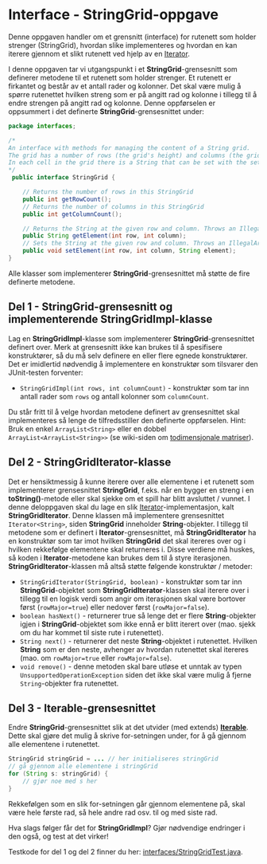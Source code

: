 # Interface - StringGrid-oppgave

Denne oppgaven handler om et grensnitt (interface) for rutenett som holder strenger (StringGrid), hvordan slike implementeres og hvordan en kan iterere gjennom et slikt rutenett ved hjelp av en [Iterator](https://www.ntnu.no/wiki/display/tdt4100/Iterasjon+med+Iterator+og+Iterable).

I denne oppgaven tar vi utgangspunkt i et **StringGrid**-grensesnitt som definerer metodene til et rutenett som holder strenger. Et rutenett er firkantet og består av et antall rader og kolonner. Det skal være mulig å spørre rutenettet hvilken streng som er på angitt rad og kolonne i tillegg til å endre strengen på angitt rad og kolonne. Denne oppførselen er oppsummert i det definerte **StringGrid**-grensesnittet under:

```java
package interfaces;

/*
An interface with methods for managing the content of a String grid.
The grid has a number of rows (the grid's height) and columns (the grid's width).
In each cell in the grid there is a String that can be set with the setElement method and read with the getElement method.
*/
 public interface StringGrid {

    // Returns the number of rows in this StringGrid
    public int getRowCount();
    // Returns the number of columns in this StringGrid
    public int getColumnCount();

    // Returns the String at the given row and column. Throws an IllegalArgumentException if the row or column is out of range
    public String getElement(int row, int column);
    // Sets the String at the given row and column. Throws an IllegalArgumentException if the row or column is out of range
    public void setElement(int row, int column, String element);
}
```

Alle klasser som implementerer **StringGrid**-grensesnittet må støtte de fire definerte metodene.

## Del 1 - StringGrid-grensesnitt og implementerende StringGridImpl-klasse

Lag en **StringGridImpl**-klasse som implementerer **StringGrid**-grensesnittet definert over. Merk at grensesnitt ikke kan brukes til å spesifisere konstruktører, så du må selv definere en eller flere egnede konstruktører. Det er imidlertid nødvendig å implementere en konstruktør som tilsvarer den JUnit-testen forventer:

- `StringGridImpl(int rows, int columnCount)` - konstruktør som tar inn antall rader som `rows` og antall kolonner som `columnCount`.

Du står fritt til å velge hvordan metodene definert av grensesnittet skal implementeres så lenge de tilfredsstiller den definerte oppførselen. Hint: Bruk en enkel `ArrayList<String>` eller en dobbel `ArrayList<ArrayList<String>>` (se wiki-siden om [todimensjonale matriser](https://www.ntnu.no/wiki/display/tdt4100/Todimensjonale+matriser)).

## Del 2 - StringGridIterator-klasse

Det er hensiktmessig å kunne iterere over alle elementene i et rutenett som implementerer grensesnittet **StringGrid**, f.eks. når en bygger en streng i en **toString()**-metode eller skal sjekke om et spill har blitt avsluttet / vunnet. I denne deloppgaven skal du lage en slik [Iterator](https://www.ntnu.no/wiki/display/tdt4100/Iterasjon+med+Iterator+og+Iterable)-implementasjon, kalt **StringGridIterator**. Denne klassen må implementere grensesnittet `Iterator<String>`, siden **StringGrid** inneholder **String**-objekter. I tillegg til metodene som er definert i **Iterator**-grensesnittet, må **StringGridIterator** ha en konstruktør som tar imot hvilken **StringGrid** det skal itereres over og i hvilken rekkefølge elementene skal returneres i. Disse verdiene må huskes, så koden i **Iterator**-metodene kan brukes dem til å styre iterasjonen. **StringGridIterator**-klassen må altså støtte følgende konstruktør / metoder:

- `StringGridIterator(StringGrid, boolean)` - konstruktør som tar inn **StringGrid**-objektet som **StringGridIterator**-klassen skal iterere over i tillegg til en logisk verdi som angir om iterasjonen skal være bortover først (`rowMajor=true`) eller nedover først (`rowMajor=false`).
- `boolean hasNext()` - returnerer true så lenge det er flere **String**-objekter igjen i **StringGrid**-objektet som ikke ennå er blitt iterert over (mao. sjekk om du har kommet til siste rute i rutenettet).
- `String next()` - returnerer det neste **String**-objektet i rutenettet. Hvilken **String** som er den neste, avhenger av hvordan rutenettet skal itereres (mao. om `rowMajor=true` eller `rowMajor=false`).
- `void remove()` - denne metoden skal bare utløse et unntak av typen `UnsupportedOperationException` siden det ikke skal være mulig å fjerne `String`-objekter fra rutenettet.

## Del 3 - Iterable-grensesnittet

Endre **StringGrid**-grensesnittet slik at det utvider (med extends) [**Iterable<String>**](https://www.ntnu.no/wiki/display/tdt4100/Iterasjon+med+Iterator+og+Iterable). Dette skal gjøre det mulig å skrive for-setningen under, for å gå gjennom alle elementene i rutenettet.

```java
StringGrid stringGrid = ... // her initialiseres stringGrid
// gå gjennom alle elementene i stringGrid
for (String s: stringGrid) {
    // gjør noe med s her
}
```

Rekkefølgen som en slik for-setningen går gjennom elementene på, skal være hele første rad, så hele andre rad osv. til og med siste rad.

Hva slags følger får det for **StringGridImpl**? Gjør nødvendige endringer i den også, og test at det virker!

Testkode for del 1 og del 2 finner du her: [interfaces/StringGridTest.java](../../src/test/java/interfaces/StringGridTest.java). 
